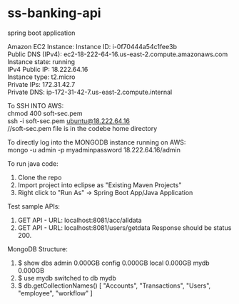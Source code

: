 # ss-banking-api

spring boot application

Amazon EC2 Instance: 
Instance ID: i-0f70444a54c1fee3b <br />
Public DNS (IPv4): ec2-18-222-64-16.us-east-2.compute.amazonaws.com <br />
Instance state: running <br />
IPv4 Public IP: 18.222.64.16 <br />
Instance type: t2.micro <br />
Private IPs: 172.31.42.7 <br />
Private DNS: ip-172-31-42-7.us-east-2.compute.internal <br />

To SSH INTO AWS:<br />
chmod 400 soft-sec.pem<br />
ssh -i soft-sec.pem ubuntu@18.222.64.16 <br />
//soft-sec.pem file is in the codebe home directory<br />

To directly log into the MONGODB instance running on AWS:<br />
mongo -u admin -p myadminpassword 18.222.64.16/admin<br />

To run java code:
1) Clone the repo
2) Import project into eclipse as "Existing Maven Projects"
3) Right click to "Run As" -> Spring Boot App/Java Application

Test sample APIs:
1) GET API - URL: localhost:8081/acc/alldata
2) GET API - URL: localhost:8081/users/getdata
Response should be status 200.

MongoDB Structure:
1) $ show dbs
admin   0.000GB
config  0.000GB
local   0.000GB
mydb    0.000GB
2) $ use mydb
switched to db mydb
3) $ db.getCollectionNames()
[ "Accounts", "Transactions", "Users", "employee", "workflow" ]
